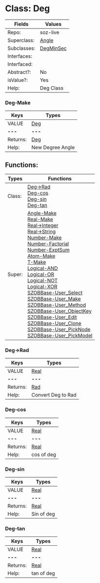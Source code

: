 
# Class:	Deg

| Fields | Values |
| --------- | --------- |
| Repo: | soz-live |
| Superclass: | [Angle](Angle.html) |
| Subclasses: | [DegMinSec](DegMinSec.html) |
| Interfaces: |  |
| Interfaced: |  |
| Abstract?: | No |
| isValue?: | Yes |
| Help: | Deg Class |

### Deg-Make

| Keys | Types |
| --------- | --------- |
| VALUE | [Deg](Deg.html) |
| **---** | **---** |
| Returns: | [Deg](Deg.html) |
| Help: | New Degree Angle |


## Functions:

| Types | Functions |
| --------- | --------- |
| Class: | [Deg->Rad](#Deg->Rad) <br> [Deg-cos](#Deg-cos) <br> [Deg-sin](#Deg-sin) <br> [Deg-tan](#Deg-tan) |
| Super: | [Angle-Make](Angle.html) <br> [Real-Make](Real.html) <br> [Real->Integer](Real.html) <br> [Real->String](Real.html) <br> [Number-Make](Number.html) <br> [Number-Factorial](Number.html) <br> [Number-ExptSum](Number.html) <br> [Atom-Make](Atom.html) <br> [T-Make](T.html) <br> [Logical-AND](Logical.html) <br> [Logical-OR](Logical.html) <br> [Logical-NOT](Logical.html) <br> [Logical-XOR](Logical.html) <br> [SZOBBase-User_Select](SZOBBase.html) <br> [SZOBBase-User_Make](SZOBBase.html) <br> [SZOBBase-User_Method](SZOBBase.html) <br> [SZOBBase-User_ObjectKey](SZOBBase.html) <br> [SZOBBase-User_Edit](SZOBBase.html) <br> [SZOBBase-User_Clone](SZOBBase.html) <br> [SZOBBase-User_PickNode](SZOBBase.html) <br> [SZOBBase-User_PickModel](SZOBBase.html) |


### Deg->Rad

| Keys | Types |
| --------- | --------- |
| VALUE | [Real](Real.html) |
| **---** | **---** |
| Returns: | [Rad](Rad.html) |
| Help: | Convert Deg to Rad |

### Deg-cos

| Keys | Types |
| --------- | --------- |
| VALUE | [Real](Real.html) |
| **---** | **---** |
| Returns: | [Real](Real.html) |
| Help: | cos of deg |

### Deg-sin

| Keys | Types |
| --------- | --------- |
| VALUE | [Real](Real.html) |
| **---** | **---** |
| Returns: | [Real](Real.html) |
| Help: | Sin of deg |

### Deg-tan

| Keys | Types |
| --------- | --------- |
| VALUE | [Real](Real.html) |
| **---** | **---** |
| Returns: | [Real](Real.html) |
| Help: | tan of deg |

